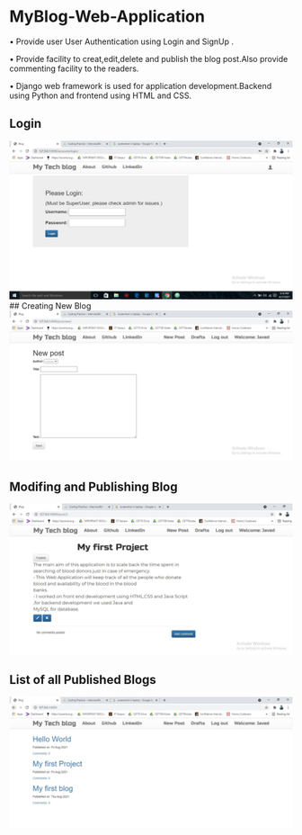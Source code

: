 # MyBlog-Web-Application
• Provide user User Authentication using Login and SignUp . 

• Provide facility to creat,edit,delete and publish the blog post.Also provide commenting facility to the readers.

• Django web framework is used for application development.Backend using Python and frontend using HTML and CSS.

## Login

<img src="Login.JPG" alt="My Blog" /> 
## Creating New Blog
<img src="creating_blog.JPG" alt="My Blog" /> 

## Modifing and Publishing Blog

<img src="Modifying_or_commenting.JPG" alt="My Blog" /> 

## List of all Published Blogs

<img src="list_blog.JPG" alt="My Blog" /> 
